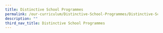 ```yaml
---
title: Distinctive School Programmes
permalink: /our-curriculum/Distinctive-School-Programmes/Distinctive-School-Programmes/
description: ""
third_nav_title: Distinctive School Programmes
---
```

